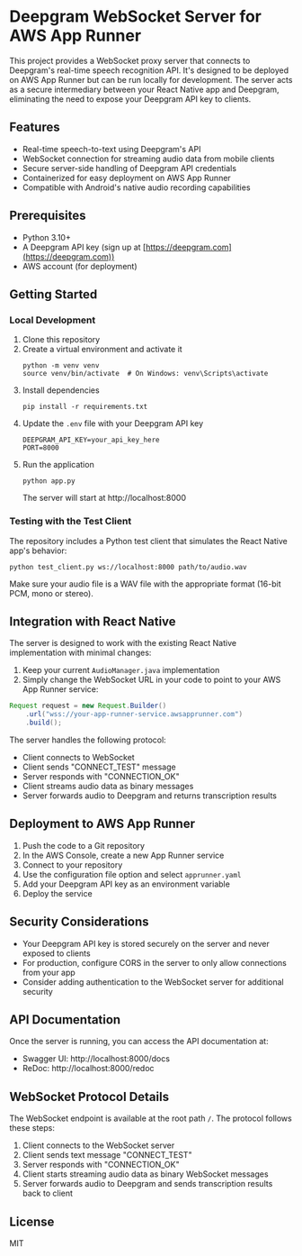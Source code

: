 # Deepgram WebSocket Server for AWS App Runner

This project provides a WebSocket proxy server that connects to Deepgram's real-time speech recognition API. It's designed to be deployed on AWS App Runner but can be run locally for development. The server acts as a secure intermediary between your React Native app and Deepgram, eliminating the need to expose your Deepgram API key to clients.

## Features

- Real-time speech-to-text using Deepgram's API
- WebSocket connection for streaming audio data from mobile clients
- Secure server-side handling of Deepgram API credentials
- Containerized for easy deployment on AWS App Runner
- Compatible with Android's native audio recording capabilities

## Prerequisites

- Python 3.10+
- A Deepgram API key (sign up at [https://deepgram.com](https://deepgram.com))
- AWS account (for deployment)

## Getting Started

### Local Development

1. Clone this repository
2. Create a virtual environment and activate it
   ```
   python -m venv venv
   source venv/bin/activate  # On Windows: venv\Scripts\activate
   ```
3. Install dependencies
   ```
   pip install -r requirements.txt
   ```
4. Update the `.env` file with your Deepgram API key
   ```
   DEEPGRAM_API_KEY=your_api_key_here
   PORT=8000
   ```
5. Run the application
   ```
   python app.py
   ```
   The server will start at http://localhost:8000

### Testing with the Test Client

The repository includes a Python test client that simulates the React Native app's behavior:

```
python test_client.py ws://localhost:8000 path/to/audio.wav
```

Make sure your audio file is a WAV file with the appropriate format (16-bit PCM, mono or stereo).

## Integration with React Native

The server is designed to work with the existing React Native implementation with minimal changes:

1. Keep your current `AudioManager.java` implementation
2. Simply change the WebSocket URL in your code to point to your AWS App Runner service:

```java
Request request = new Request.Builder()
    .url("wss://your-app-runner-service.awsapprunner.com")
    .build();
```

The server handles the following protocol:
- Client connects to WebSocket
- Client sends "CONNECT_TEST" message
- Server responds with "CONNECTION_OK"
- Client streams audio data as binary messages
- Server forwards audio to Deepgram and returns transcription results

## Deployment to AWS App Runner

1. Push the code to a Git repository
2. In the AWS Console, create a new App Runner service
3. Connect to your repository
4. Use the configuration file option and select `apprunner.yaml`
5. Add your Deepgram API key as an environment variable
6. Deploy the service

## Security Considerations

- Your Deepgram API key is stored securely on the server and never exposed to clients
- For production, configure CORS in the server to only allow connections from your app
- Consider adding authentication to the WebSocket server for additional security

## API Documentation

Once the server is running, you can access the API documentation at:
- Swagger UI: http://localhost:8000/docs
- ReDoc: http://localhost:8000/redoc

## WebSocket Protocol Details

The WebSocket endpoint is available at the root path `/`. The protocol follows these steps:

1. Client connects to the WebSocket server
2. Client sends text message "CONNECT_TEST"
3. Server responds with "CONNECTION_OK"
4. Client starts streaming audio data as binary WebSocket messages
5. Server forwards audio to Deepgram and sends transcription results back to client

## License

MIT